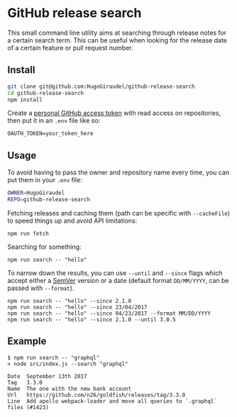# GitHub release search

This small command line utility aims at searching through release notes for a certain search term. This can be useful when looking for the release date of a certain feature or pull request number.

## Install

```sh
git clone git@github.com:HugoGiraudel/github-release-search
cd github-release-search
npm install
```

Create a [personal GitHub access token](https://github.com/settings/tokens) with read access on repositories, then put it in an `.env` file like so:

```
OAUTH_TOKEN=your_token_here
```

## Usage

To avoid having to pass the owner and repository name every time, you can put them in your `.env` file:

```sh
OWNER=HugoGiraudel
REPO=github-release-search
```

Fetching releases and caching them (path can be specific with `--cacheFile`) to speed things up and avoid API limitations:

```
npm run fetch
```

Searching for something:

```
npm run search -- "hello"
```

To narrow down the results, you can use `--until` and `--since` flags which accept either a [SemVer](http://semver.org/) version or a date (default format `DD/MM/YYYY`, can be passed with `--format`).

```
npm run search -- "hello" --since 2.1.0
npm run search -- "hello" --since 23/04/2017
npm run search -- "hello" --since 04/23/2017 --format MM/DD/YYYY
npm run search -- "hello" --since 2.1.0 --until 3.0.5
```

## Example

```
$ npm run search -- "graphql"
> node src/index.js --search "graphql"

Date  September 13th 2017
Tag   3.3.0
Name  The one with the new bank account
Url   https://github.com/n26/goldfish/releases/tag/3.3.0
Line  Add apollo webpack-loader and move all queries to `.graphql` files (#1423)
```
